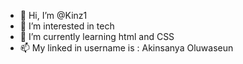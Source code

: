 - 👋 Hi, I’m @Kinz1
- 👀 I’m interested in tech
- 🌱 I’m currently learning html and CSS
- 📫 My linked in username is : Akinsanya Oluwaseun 


<!---
Kinz1/Kinz1 is a ✨ special ✨ repository because its `README.md` (this file) appears on your GitHub profile.
You can click the Preview link to take a look at your changes.
--->

